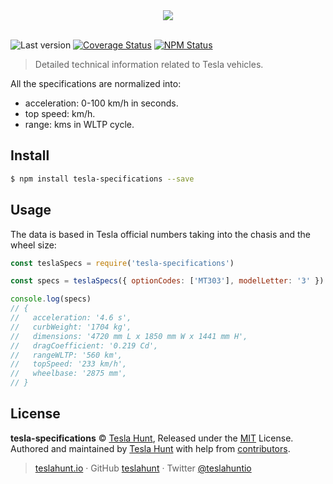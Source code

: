 <div align="center">
  <img src="https://teslahunt.io/banner-red.png">
  <br><br>
</div>

![Last version](https://img.shields.io/github/tag/teslahunt/tesla-specifications.svg?style=flat-square)
[![Coverage Status](https://img.shields.io/coveralls/teslahunt/tesla-specifications.svg?style=flat-square)](https://coveralls.io/github/teslahunt/tesla-specifications)
[![NPM Status](https://img.shields.io/npm/dm/tesla-specifications.svg?style=flat-square)](https://www.npmjs.org/package/tesla-specifications)

> Detailed technical information related to Tesla vehicles.

All the specifications are normalized into:

- acceleration: 0-100 km/h in seconds.
- top speed: km/h.
- range: kms in WLTP cycle.

## Install

```bash
$ npm install tesla-specifications --save
```

## Usage

The data is based in Tesla official numbers taking into the chasis and the wheel size:

```js
const teslaSpecs = require('tesla-specifications')

const specs = teslaSpecs({ optionCodes: ['MT303'], modelLetter: '3' })

console.log(specs)
// {
//   acceleration: '4.6 s',
//   curbWeight: '1704 kg',
//   dimensions: '4720 mm L x 1850 mm W x 1441 mm H',
//   dragCoefficient: '0.219 Cd',
//   rangeWLTP: '560 km',
//   topSpeed: '233 km/h',
//   wheelbase: '2875 mm',
// }
```

## License

**tesla-specifications** © [Tesla Hunt](https://teslahunt.io), Released under the [MIT](https://github.com/teslahunt/specifications/blob/master/LICENSE.md) License.<br>
Authored and maintained by [Tesla Hunt](https://teslahunt.io) with help from [contributors](https://github.com/teslahunt/specifications/contributors).

> [teslahunt.io](https://teslahunt.io) · GitHub [teslahunt](https://github.com/teslahunt) · Twitter [@teslahuntio](https://twitter.com/teslahuntio)
